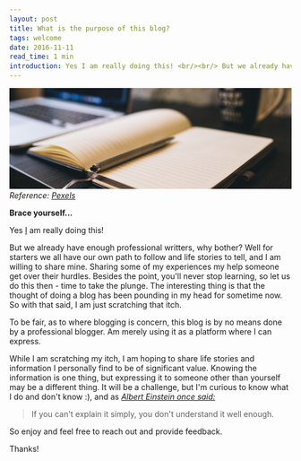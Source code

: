 ```yaml
---
layout: post
title: What is the purpose of this blog?
tags: welcome
date: 2016-11-11
read_time: 1 min
introduction: Yes I am really doing this! <br/><br/> But we already have enough professional writters, why bother? Well for starters we all have our own path to follow and life stories to tell, and I am willing to share mine. Sharing some of my experiences my help someone get over their hurdles. Besides the point, you'll never stop learning, so let us do this then - time to take the plunge. The interesting thing is that the thought of doing a blog has been pounding in my head for sometime now. So with that said, I am just scratching that itch... 
---
```


!["The Blog"](/images/reason-for-blog-header.jpg "The blog")
*Reference: [Pexels][head_image]*



**Brace yourself...**

Yes [I](/about) am really doing this! 

But we already have enough professional writters, why bother? Well for starters we all have our own path to follow and life stories to tell, and I am willing to share mine. Sharing some of my experiences my help someone get over their hurdles. Besides the point, you'll never stop learning, so let us do this then - time to take the plunge. The interesting thing is that the thought of doing a blog has been pounding in my head for sometime now. So with that said, I am just scratching that itch.

To be fair, as to where blogging is concern, this blog is by no means done by a professional blogger. Am merely using it as a platform where I can express.

While I am scratching my itch, I am hoping to share life stories and information I personally find to be of significant value. Knowing the information is one thing, but expressing it to someone other than yourself may be a different thing. It will be a challenge, but I'm curious to know what I do and don't know :), and as *[Albert Einstein once said:](https://www.brainyquote.com/quotes/quotes/a/alberteins383803.html)*

> If you can&#39;t explain it simply, you don&#39;t understand it well enough.

So enjoy and feel free to reach out and provide feedback.

Thanks! 



[head_image]: https://www.pexels.com/photo/coffee-notebook-writing-computer-34601/